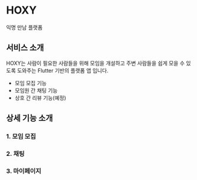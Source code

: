 # HOXY
익명 만남 플랫폼

<!-- [![Build Status](https://travis-ci.org/joemccann/dillinger.svg?branch=master)](https://travis-ci.org/joemccann/dillinger) -->

## 서비스 소개
HOXY는 사람이 필요한 사람들을 위해 모임을 개설하고 주변 사람들을 쉽게 모을 수 있도록 도와주는 Flutter 기반의 플랫폼 앱 입니다.
- 모임 모집 기능
- 모임원 간 채팅 기능
- 상호 간 리뷰 기능(예정)

## 상세 기능 소개
### 1. 모임 모집
### 2. 채팅
### 3. 마이페이지
